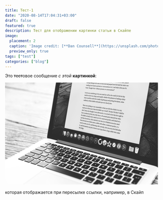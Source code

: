 ```yaml
---
title: Тест-1
date: "2020-08-14T17:04:31+03:00"
draft: false
featured: true
description: Тест для отображении картинки статьи в Скайпе
image: 
  placement: 2
  caption: 'Image credit: [**Dan Counsell**](https://unsplash.com/photos/zIwAchjDirM)'
  preview_only: true
tags: ["test"]
categories: ["blog"]
---
```


Это ~~тест~~овое сообщение _с этой_ **картинкой**: 

![](featured.jpg)

которая отображается при пересылке ссылки, например, в Скайп  
